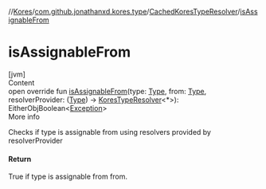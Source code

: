 //[Kores](../../index.md)/[com.github.jonathanxd.kores.type](../index.md)/[CachedKoresTypeResolver](index.md)/[isAssignableFrom](is-assignable-from.md)



# isAssignableFrom  
[jvm]  
Content  
open override fun [isAssignableFrom](is-assignable-from.md)(type: [Type](https://docs.oracle.com/javase/8/docs/api/java/lang/reflect/Type.html), from: [Type](https://docs.oracle.com/javase/8/docs/api/java/lang/reflect/Type.html), resolverProvider: ([Type](https://docs.oracle.com/javase/8/docs/api/java/lang/reflect/Type.html)) -> [KoresTypeResolver](../-kores-type-resolver/index.md)<*>): EitherObjBoolean<[Exception](https://kotlinlang.org/api/latest/jvm/stdlib/kotlin/-exception/index.html)>  
More info  


Checks if type is assignable from using resolvers provided by resolverProvider



#### Return  


True if type is assignable from from.

  



